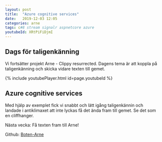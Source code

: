 ```yaml
---
layout: post
title:  "Azure cognitive services"
date:   2019-12-03 12:05
categories: arne
tags: c#8 stream signalr aspnetcore azure
youtubeId: XRtPiFiDjmI
---
```


## Dags för taligenkänning
Vi fortsätter projekt Arne - Clippy resurrected. Dagens tema är att koppla på taligenkänning och skicka vidare texten till gemet.

{% include youtubePlayer.html id=page.youtubeId %}

## Azure cognitive services
Med hjälp av exemplet fick vi snabbt och lätt igång taligenkännin och landade i antiklimaxet att inte lyckas få det ända fram till gemet. Se det som en cliffhanger.

Nästa vecka: Få texten fram till Arne!

Github: [Boten-Arne](https://github.com/skarlman/Boten-Arne)
